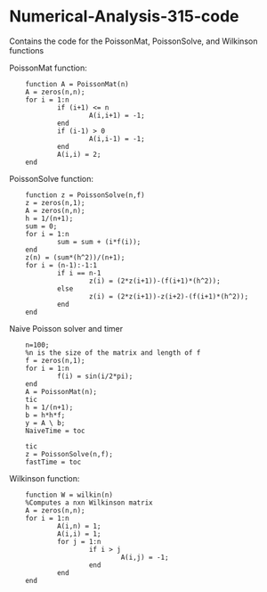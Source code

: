 # Numerical-Analysis-315-code
Contains the code for the PoissonMat, PoissonSolve, and Wilkinson functions

  PoissonMat function:
  
        function A = PoissonMat(n)
        A = zeros(n,n);
        for i = 1:n
                if (i+1) <= n
                        A(i,i+1) = -1;
                end
                if (i-1) > 0
                        A(i,i-1) = -1;
                end
                A(i,i) = 2;
        end

  PoissonSolve function:
  
        function z = PoissonSolve(n,f)
        z = zeros(n,1); 
        A = zeros(n,n);
        h = 1/(n+1);
        sum = 0;
        for i = 1:n
                sum = sum + (i*f(i));
        end
        z(n) = (sum*(h^2))/(n+1);
        for i = (n-1):-1:1
                if i == n-1
                        z(i) = (2*z(i+1))-(f(i+1)*(h^2));
                else
                        z(i) = (2*z(i+1))-z(i+2)-(f(i+1)*(h^2));
                end
        end
        
  Naive Poisson solver and timer
      
        n=100;
        %n is the size of the matrix and length of f
        f = zeros(n,1);
        for i = 1:n
                f(i) = sin(i/2*pi);
        end
        A = PoissonMat(n);
        tic
        h = 1/(n+1);
        b = h*h*f;
        y = A \ b;
        NaiveTime = toc
        
        tic
        z = PoissonSolve(n,f);
        fastTime = toc
       
  
  Wilkinson function:
  
        function W = wilkin(n)
        %Computes a nxn Wilkinson matrix
        A = zeros(n,n);
        for i = 1:n
                A(i,n) = 1;
                A(i,i) = 1;
                for j = 1:n
                        if i > j
                                A(i,j) = -1;
                        end
                end
        end
 

